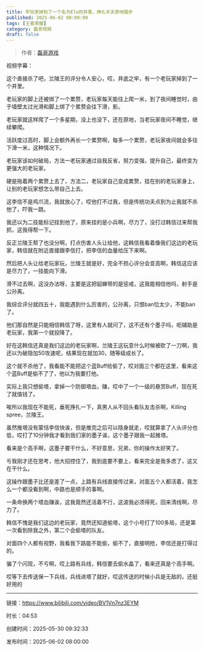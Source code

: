 ```yaml
---
title: 牢玩家掉到了一个名为Elo的井里，挣扎半天原地踏步
published: 2025-06-02 08:00:00
tags: [王者荣耀]
category: 磊哥视频
draft: false
---
```



> 作者：[磊哥游戏](https://space.bilibili.com/268941858?spm_id_from=333.788.upinfo.head.click)

视频字幕：

这个直接杀了吧，兰陵王的评分令人安心，哎，井底之牢，有一个老玩家掉到了一个井里。

老玩家的脚上还被绑了一个累赘，老玩家每天能往上爬一米，到了夜间睡觉时，由于墙壁太过光滑和脚上绑了个累赘会往下滑，影。

老玩家就这样爬了一个多星期，没上也没下，还在原地，当老玩家夜间不睡觉，继续攀爬。

活跃度过高时，脚上会额外再长一个累赘啊，每多一个累赘，老玩家夜间就会多往下滑一米，这种情况下。

老玩家该如何破局，方法一老玩家通过自我反省，努力变强，提升自己，最终变为更强大的老玩家。

硬是拖着两个累赘上去了，方法二，老玩家自己变成累赘，挂在别的老玩家身上，让别的老玩家想怎么带自己上去。

这李信不是鸡爪流，我就放心了，哎他打不过我，但是传统功夫点到为止我就不杀他了，吓我一跳。

我还以为二技能标记挂到他了，原来挂的是小兵啊，尽力了，没打过韩信过来帮我抓，这我得帮一下。

反正兰陵王帮了也没分啊，打点伤害人头让给他，这韩信我看着像我们这边的老玩家，韩信就在附近直接跟李信打，把李信的血量给压下来啊。

然后把人头让给老玩家玩，兰陵王就是好，完全不担心评分会变高啊，韩信这应该是尽力了，一技能向下滑。

滑不过去啊，这没办法呀，主要是这把貂蝉带的是惩戒，这我能相信他吗，射手是公孙离。

我综合评分就四五十，我能遇到什么厉害的，公孙离，只恨ban位太少，不能ban了。

他们那自然是只能相信韩信了呀，这里有人就问了，这不还有个墨子吗，呃辅助是老玩家，我第一个就投降了。

好在这韩信还真是我们这边的老玩家啊，兰陵王这玩意什么时候被砍了一刀啊，我还以为破隐加50攻速呢，结果现在就加30，随等级成长了。

这个就不杀他了，我看能不能把这个蓝Buff给偷了，哎对面三个都在这里，看来这个蓝Buff是偷不了了，他以为我要打他。

实际上我只想偷塔，拿掉一个防御塔血，赚，哎中了一个一级的悬赏Buff，现在死了就值钱了。

唉所以我现在不能死，垂死挣扎一下，真男人从不回头看队友击杀啊，Killing spree，兰陵王。

虽然推塔没有蒙恬李信快诶，但是推完之后可以隐身就走，哎就算拿了人头评分也低，哎打了10分钟我才看到我们家的墨子诶，这个墨子跟我一起推塔。

看来是个高手啊，这墨子要干什么，不好意思，兄弟，你的操作太好笑了。

亏我刚才还在思考，他大招控住了，我到底要不要上，看来完全是我多虑了，这又在干什么。

这操作跟墨子比还是差了一点，上路有兵线直接传过来，对面五个人都活着，我怎么一个都没看到啊，中路也是顺手的事啊。

一条命换两个塔血赚诶，这我竟然还活着不行，这波我必须得死，回来清线啊，尽力了。

韩信不愧是我们这边的老玩家，竟然还知道偷塔，这个小号打了100多局，还是第一次看到除我之外，第二个会偷塔的队友。

对面四个人都有视野，我看我下路能不能偷，偷不了，直接明抢，李信还是打得过的。

骗了个闪现，不亏啊，哎上路有兵线，韩信要去偷水晶了，看来还真是个高手啊。

哎等下去传送保一下兵线，兵线进塔了就好，哎这传送的时候小兵是无敌的，还挺好用的

---


链接：https://www.bilibili.com/video/BV1Vn7nz3EYM



时长：04:53

创建时间：2025-05-30 09:32:33

发布时间：2025-06-02 08:00:00
